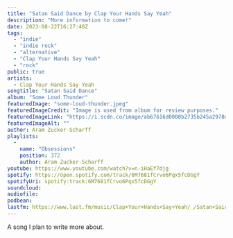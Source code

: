 ```yaml
---
title: "Satan Said Dance by Clap Your Hands Say Yeah"
description: "More information to come!"
date: 2023-08-22T16:27:48Z
tags:
  - "indie"
  - "indie rock"
  - "alternative"
  - "Clap Your Hands Say Yeah"
  - "rock"
public: true
artists:
  - Clap Your Hands Say Yeah
songtitle: "Satan Said Dance"
album: "Some Loud Thunder"
featuredImage: "some-loud-thunder.jpeg"
featuredImageCredit: "Image is used from album for review purposes."
featuredImageLink: "https://i.scdn.co/image/ab67616d0000b2735b245a2978d650174fa74cc2"
featuredImageAlt: ""
author: Aram Zucker-Scharff
playlists:
  -
    name: "Obsessions"
    position: 372
    author: Aram Zucker-Scharff
youtube: https://www.youtube.com/watch?v=n-iHaEf7djg
spotify: https://open.spotify.com/track/6M7681fCrvo6Pqx5fcDGgY
spotifyUri: spotify:track:6M7681fCrvo6Pqx5fcDGgY
soundcloud:
audiofile:
podbean:
lastfm: https://www.last.fm/music/Clap+Your+Hands+Say+Yeah/_/Satan+Said+Dance
---
```


A song I plan to write more about.
		